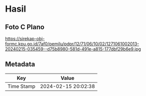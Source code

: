 # Hasil

## Foto C Plano

https://sirekap-obj-formc.kpu.go.id/7af0/pemilu/pdpr/12/71/06/10/02/1271061002013-20240215-035459--d75b8980-581d-491e-a815-177dbf29b6e9.jpg


## Metadata

| Key        | Value               |
| ---------- | ------------------- |
| Time Stamp | 2024-02-15 20:02:38 |



